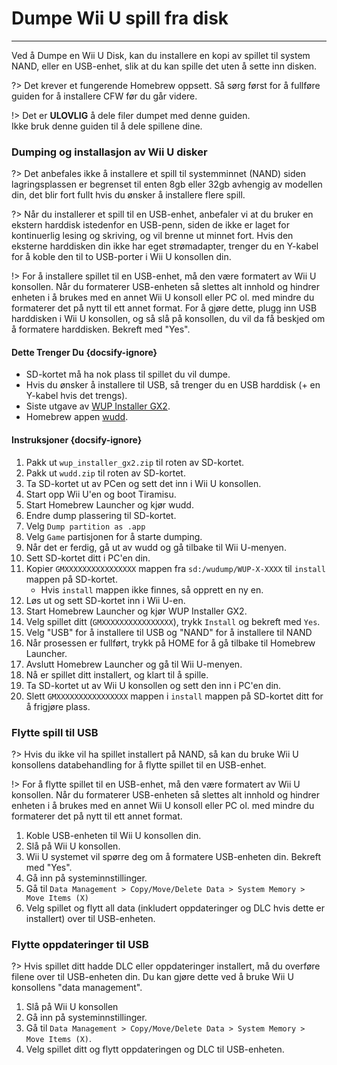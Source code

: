 # Dumpe Wii U spill fra disk
---
Ved å Dumpe en Wii U Disk, kan du installere en kopi av spillet til system NAND, eller en USB-enhet, slik at du kan spille det uten å sette inn disken.

?> Det krever et fungerende Homebrew oppsett. Så sørg først for å fullføre guiden for å installere CFW før du går videre.

!> Det er **ULOVLIG** å dele filer dumpet med denne guiden.  
Ikke bruk denne guiden til å dele spillene dine.

### Dumping og installasjon av Wii U disker

?> Det anbefales ikke å installere et spill til systemminnet (NAND) siden lagringsplassen er begrenset til enten 8gb eller 32gb avhengig av modellen din, det blir fort fullt hvis du ønsker å installere flere spill.

?> Når du installerer et spill til en USB-enhet, anbefaler vi at du bruker en ekstern harddisk istedenfor en USB-penn, siden de ikke er laget for kontinuerlig lesing og skriving, og vil brenne ut minnet fort. Hvis den eksterne harddisken din ikke har eget strømadapter, trenger du en Y-kabel for å koble den til to USB-porter i Wii U konsollen din.

!> For å installere spillet til en USB-enhet, må den være formatert av Wii U konsollen. Når du formaterer USB-enheten så slettes alt innhold og hindrer enheten i å brukes med en annet Wii U konsoll eller PC ol. med mindre du formaterer det på nytt til ett annet format. For å gjøre dette, plugg inn USB harddisken i Wii U konsollen, og så slå på konsollen, du vil da få beskjed om å formatere harddisken. Bekreft med "Yes".

#### Dette Trenger Du {docsify-ignore}

- SD-kortet må ha nok plass til spillet du vil dumpe.
- Hvis du ønsker å installere til USB, så trenger du en USB harddisk (+ en Y-kabel hvis det trengs).
- Siste utgave av [WUP Installer GX2](https://wiiubru.com/appstore/zips/wup_installer_gx2.zip).
- Homebrew appen [wudd](https://wiiubru.com/appstore/zips/wudd.zip).

#### Instruksjoner {docsify-ignore}

1. Pakk ut `wup_installer_gx2.zip` til roten av SD-kortet.
1. Pakk ut `wudd.zip` til roten av SD-kortet.
1. Ta SD-kortet ut av PCen og sett det inn i Wii U konsollen.
1. Start opp Wii U'en og boot Tiramisu.
1. Start Homebrew Launcher og kjør wudd.
1. Endre dump plassering til SD-kortet.
1. Velg `Dump partition as .app`
1. Velg `Game` partisjonen for å starte dumping.
1. Når det er ferdig, gå ut av wudd og gå tilbake til Wii U-menyen.
1. Sett SD-kortet ditt i PC'en din.
1. Kopier `GMXXXXXXXXXXXXXXXX` mappen fra `sd:/wudump/WUP-X-XXXX` til `install` mappen på SD-kortet.
    - Hvis `install` mappen ikke finnes, så opprett en ny en.
1. Løs ut og sett SD-kortet inn i Wii U-en.
1. Start Homebrew Launcher og kjør WUP Installer GX2.
1. Velg spillet ditt (`GMXXXXXXXXXXXXXXXX`), trykk `Install` og bekreft med `Yes`.
1. Velg "USB" for å installere til USB og "NAND" for å installere til NAND
1. Når prosessen er fullført, trykk på HOME for å gå tilbake til Homebrew Launcher.
1. Avslutt Homebrew Launcher og gå til Wii U-menyen.
1. Nå er spillet ditt installert, og klart til å spille.
1. Ta SD-kortet ut av Wii U konsollen og sett den inn i PC'en din.
1. Slett `GMXXXXXXXXXXXXXXXX` mappen i `install` mappen på SD-kortet ditt for å frigjøre plass.

### Flytte spill til USB

?> Hvis du ikke vil ha spillet installert på NAND, så kan du bruke Wii U konsollens databehandling for å flytte spillet til en USB-enhet.

!> For å flytte spillet til en USB-enhet, må den være formatert av Wii U konsollen. Når du formaterer USB-enheten så slettes alt innhold og hindrer enheten i å brukes med en annet Wii U konsoll eller PC ol. med mindre du formaterer det på nytt til ett annet format.

1. Koble USB-enheten til Wii U konsollen din.
1. Slå på Wii U konsollen.
1. Wii U systemet vil spørre deg om å formatere USB-enheten din. Bekreft med "Yes".
1. Gå inn på systeminnstillinger.
1. Gå til `Data Management > Copy/Move/Delete Data > System Memory > Move Items (X)`
1. Velg spillet og flytt all data (inkludert oppdateringer og DLC hvis dette er installert) over til USB-enheten.

### Flytte oppdateringer til USB

?> Hvis spillet ditt hadde DLC eller oppdateringer installert, må du overføre filene over til USB-enheten din. Du kan gjøre dette ved å bruke Wii U konsollens "data management".

1. Slå på Wii U konsollen
1. Gå inn på systeminnstillinger.
1. Gå til `Data Management > Copy/Move/Delete Data > System Memory > Move Items (X)`.
1. Velg spillet ditt og flytt oppdateringen og DLC til USB-enheten.
